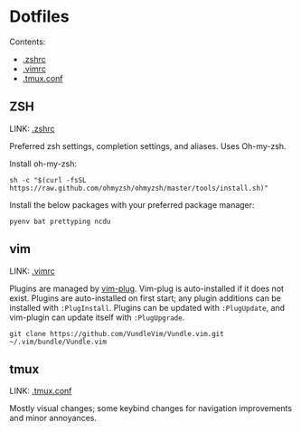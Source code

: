 # Dotfiles

Contents:

- [.zshrc](#ZSH)
- [.vimrc](#vim)
- [.tmux.conf](#tmux)

## ZSH

LINK: [.zshrc](.zshrc)

Preferred zsh settings, completion settings, and aliases.
Uses Oh-my-zsh.

Install oh-my-zsh:
```shell
sh -c "$(curl -fsSL https://raw.github.com/ohmyzsh/ohmyzsh/master/tools/install.sh)"
```

Install the below packages with your preferred package manager:
```shell
pyenv bat prettyping ncdu
```

## vim

LINK: [.vimrc](.vimrc)

Plugins are managed by [vim-plug](https://github.com/junegunn/vim-plug).
Vim-plug is auto-installed if it does not exist.
Plugins are auto-installed on first start; any plugin additions can be installed with `:PlugInstall`.
Plugins can be updated with `:PlugUpdate`, and vim-plugin can update itself with `:PlugUpgrade`.

```shell
git clone https://github.com/VundleVim/Vundle.vim.git ~/.vim/bundle/Vundle.vim
```

## tmux

LINK: [.tmux.conf](.tmux.conf)

Mostly visual changes; some keybind changes for navigation improvements and minor annoyances.
